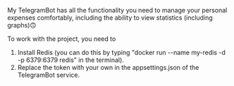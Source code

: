 My TelegramBot has all the functionality you need to manage your personal expenses comfortably, including the ability to view statistics (including graphs)🙃

To work with the project, you need to 
1. Install Redis (you can do this by typing "docker run --name my-redis -d -p 6379:6379 redis" in the terminal).
2. Replace the token with your own in the appsettings.json of the TelegramBot service.
